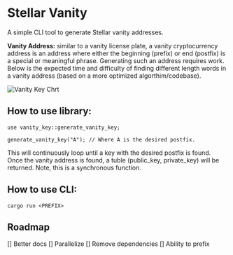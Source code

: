 # Stellar Vanity
A simple CLI tool to generate Stellar vanity addresses.

**Vanity Address:** similar to a vanity license plate, a vanity cryptocurrency address is an
address where either the beginning (prefix) or end (postfix) is a special or meaningful phrase.
Generating such an address requires work. Below is the expected time and difficulty of finding
different length words in a vanity address (based on a more optimized algorthim/codebase).

![Vanity Key Chrt](https://imgur.com/diotZ02.png)

## How to use library:
```
use vanity_key::generate_vanity_key;

generate_vanity_key("A"); // Where A is the desired postfix.
```

This will continuously loop until a key with the desired postfix is found. Once the vanity address is found,
a tuble (public_key, private_key) will be returned. Note, this is a synchronous function.


## How to use CLI:
```
cargo run <PREFIX>
```

## Roadmap
[] Better docs
[] Parallelize
[] Remove dependencies
[] Ability to prefix